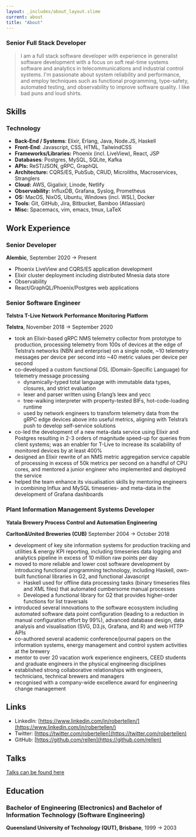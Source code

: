 ```yaml
---
layout: _includes/about_layout.slime
current: about
title: "About"
---
```

### Senior Full Stack Developer

> I am a full stack software developer with experience in generalist software development with a focus on soft real-time systems software and analytics in telecommunications and industrial control systems.  I'm passionate about system reliability and performance, and employ techniques such as functional programming, type-safety, automated testing, and observability to improve software quality.  I like bad puns and loud shirts.

## Skills

### Technology

- **Back-End / Systems**:  Elixir, Erlang, Java, Node.JS, Haskell
- **Front-End**: Javascript, CSS, HTML, TailwindCSS
- **Frameworks/Libraries:** Phoenix (incl. LiveView), React, JSP
- **Databases**: Postgres, MySQL, SQLite, Kafka
- **APIs:** ReST/JSON, gRPC, GraphQL
- **Architecture:** CQRS/ES, PubSub, CRUD, Microliths, Macroservices, Stranglers
- **Cloud:** AWS, Gigalixir, Linode, Netlify
- **Observability:** InfluxDB, Grafana, Syslog, Prometheus
- **OS:** MacOS, NixOS, Ubuntu, Windows (incl. WSL), Docker
- **Tools**: Git, GitHub, Jira, Bitbucket, Bamboo (Atlassian)
- **Misc:** Spacemacs, vim, emacs, tmux, LaTeX

## Work Experience

### Senior Developer

**Alembic**, September 2020 → Present

- Phoenix LiveView and CQRS/ES application development
- Elixir cluster deployment including distributed Mnesia data store
- Observability
- React/GraphQL/Phoenix/Postgres web applications

### Senior Software Engineer

**Telstra T-Live Network Performance Monitoring Platform**

**Telstra**, November 2018 → September 2020

- took an Elixir-based gRPC NMS telemetry collector from prototype to production, processing telemetry from 100s of devices at the edge of Telstra’s networks (NBN and enterprise) on a single node, ~10 telemetry messages per device per second into ~40 metric values per device per second
- co-developed a custom functional DSL (Domain-Specific Language) for telemetry message processing
    - dynamically-typed total language with immutable data types, closures, and strict evaluation
    - lexer and parser written using Erlang’s leex and yecc
    - tree-walking interpreter with property-tested BIFs, hot-code-loading runtime
    - used by network engineers to transform telemetry data from the gRPC edge devices above into useful metrics, aligning with Telstra’s push to develop self-service solutions
- co-led the development of a new meta-data service using Elixir and Postgres resulting in 2-3 orders of magnitude speed-up for queries from client systems; was an enabler for T-Live to increase its scalability of monitored devices by at least 400%
- designed an Elixir rewrite of an NMS metric aggregation service capable of processing in excess of 50k metrics per second on a handful of CPU cores, and mentored a junior engineer who implemented and deployed the service
- helped the team enhance its visualisation skills by mentoring engineers in combining Influx and MySQL timeseries- and meta-data in the development of Grafana dashboards

### Plant Information Management Systems Developer

**Yatala Brewery Process Control and Automation Engineering**

**Carlton&United Breweries (CUB)** September 2004 → October 2018

- development of key site information systems for production tracking and utilities & energy KPI reporting, including timeseries data logging and analytics pipeline in excess of 10 million raw points per day
- moved to more reliable and lower cost software development by introducing functional programming technology, including Haskell, own-built functional libraries in G2, and functional Javascript
    - Haskell used for offline data processing tasks (binary timeseries files and XML files) that automated cumbersome manual processes
    - Developed a functional library for G2 that provides higher-order functions for list traversals
- introduced several innovations to the software ecosystem including automated software data point configuration (leading to a reduction in manual configuration effort by 99%), advanced database design, data analysis and visualisation (SVG, D3.js, Grafana, and R) and web HTTP APIs
- co-authored several academic conference/journal papers on the information systems, energy management and control system activities at the brewery
- mentor to over 20 vacation work experience engineers, CEED students and graduate engineers in the physical engineering disciplines
- established strong collaborative relationships with engineers, technicians, technical brewers and managers
- recognised with a company-wide excellence award for engineering change management

## Links

- LinkedIn: [https://www.linkedin.com/in/robertellen/](https://www.linkedin.com/in/robertellen/)
- Twitter: [https://twitter.com/robertellen](https://twitter.com/robertellen)
- GitHub: [https://github.com/rellen](https://github.com/rellen)

## Talks

[Talks can be found here](talks)

## Education

### Bachelor of Engineering (Electronics) and Bachelor of Information Technology (Software Engineering)

**Queensland University of Technology (QUT), Brisbane**, 1999 → 2003
